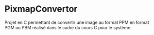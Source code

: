 # PixmapConvertor
Projet en C permettant de convertir une image au format PPM en format PGM ou PBM réalisé dans le cadre du cours C pour le système.

